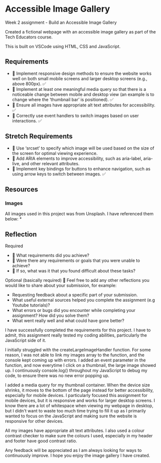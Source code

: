 # Accessible Image Gallery 

Week 2 assignment - Build an Accessible Image Gallery

Created a fictional webpage with an accessible image gallery as part of the Tech Educators course.

This is built on VSCode using HTML, CSS and JavaScript.

## Requirements
* 🎯 Implement responsive design methods to ensure the website works well on both small mobile screens and larger desktop screens (e.g., above 800px). ✅
* 🎯 Implement at least one meaningful media query so that there is a noticeable change between mobile and desktop view (an example is to change where the ‘thumbnail bar’ is positioned). ✅
* 🎯 Ensure all images have appropriate alt text attributes for accessibility. ✅
* 🎯 Correctly use event handlers to switch images based on user interactions. ✅

## Stretch Requirements
* 🏹 Use ‘srcset’ to specify which image will be used based on the size of the screen for optimal viewing experience.
* 🏹 Add ARIA elements to improve accessibility, such as aria-label, aria-live, and other relevant attributes.
* 🏹 Implement key bindings for buttons to enhance navigation, such as using arrow keys to switch between images. ✅

## Resources 

### Images 
All images used in this project was from Unsplash. I have referenced them below:
* 

## Reflection 

Required
* 🎯 What requirements did you achieve?
* 🎯 Were there any requirements or goals that you were unable to achieve?
* 🎯 If so, what was it that you found difficult about these tasks?

Optional (basically required)
🏹 Feel free to add any other reflections you would like to share about your submission, for example:

* Requesting feedback about a specific part of your submission.
* What useful external sources helped you complete the assignment (e.g Youtube tutorials)?
* What errors or bugs did you encounter while completing your assignment? How did you solve them?
* What went really well and what could have gone better?

I have successfully completed the requirements for this project. I have to admit, this assignment really tested my coding abilities, particularly the JavaScript side of it. 

I initially struggled with the createLargeImageHandler function. For some reason, I was not able to link my images array to the function, and the console kept coming up with errors. I added an event parameter in the function, and now everytime I click on a thumbnail, the large image showed up. I continuously console.log() throughout my JavaScript to debug my code, to ensure there was no new error popping up. 

I added a media query for my thumbnail container. When the device size shrinks, it moves to the bottom of the page instead for better accessibility, especially for mobile devices. I particularly focused this assignment for mobile devices, but it is responsive and works for larger desktop screens. I know there are a lot of whitespace when viewing my webpage in desktop, but I didn't want to waste too much time trying to fill it up as I primarily wanted to focus on the JavaScript and making sure the website is responsive for other devices. 

All my images have appropriate alt text attributes. I also used a colour contrast checker to make sure the colours I used, especially in my header and footer have good contrast ratio. 




Any feedback will be appreciated as I am always looking for ways to continuously improve. I hope you enjoy the image gallery I have created. 